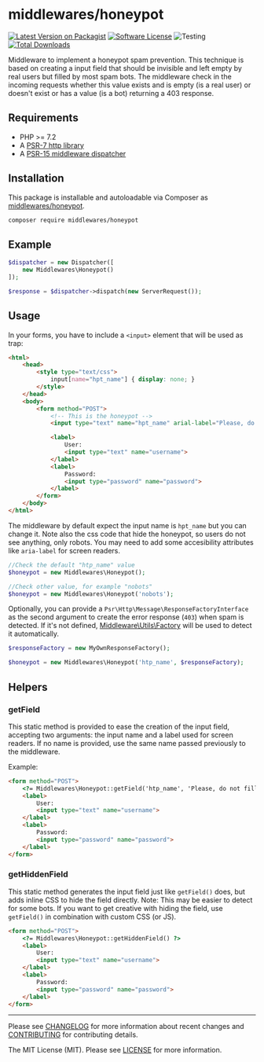 # middlewares/honeypot

[![Latest Version on Packagist][ico-version]][link-packagist]
[![Software License][ico-license]](LICENSE)
![Testing][ico-ga]
[![Total Downloads][ico-downloads]][link-downloads]

Middleware to implement a honeypot spam prevention. This technique is based on creating a input field that should be invisible and left empty by real users but filled by most spam bots. The middleware check in the incoming requests whether this value exists and is empty (is a real user) or doesn't exist or has a value (is a bot) returning a 403 response.

## Requirements

* PHP >= 7.2
* A [PSR-7 http library](https://github.com/middlewares/awesome-psr15-middlewares#psr-7-implementations)
* A [PSR-15 middleware dispatcher](https://github.com/middlewares/awesome-psr15-middlewares#dispatcher)

## Installation

This package is installable and autoloadable via Composer as [middlewares/honeypot](https://packagist.org/packages/middlewares/honeypot).

```sh
composer require middlewares/honeypot
```

## Example

```php
$dispatcher = new Dispatcher([
	new Middlewares\Honeypot()
]);

$response = $dispatcher->dispatch(new ServerRequest());
```

## Usage

In your forms, you have to include a `<input>` element that will be used as trap:

```html
<html>
    <head>
        <style type="text/css">
            input[name="hpt_name"] { display: none; }
        </style>
    </head>
    <body>
        <form method="POST">
            <!-- This is the honeypot -->
            <input type="text" name="hpt_name" arial-label="Please, do not fill this input">

            <label>
                User:
                <input type="text" name="username">
            </label>
            <label>
                Password:
                <input type="password" name="password">
            </label>
        </form>
    </body>
</html>
```

The middleware by default expect the input name is `hpt_name` but you can change it. Note also the css code that hide the honeypot, so users do not see anything, only robots. You may need to add some accesibility attributes like `aria-label` for screen readers.

```php
//Check the default "htp_name" value
$honeypot = new Middlewares\Honeypot();

//Check other value, for example "nobots"
$honeypot = new Middlewares\Honeypot('nobots');
```

Optionally, you can provide a `Psr\Http\Message\ResponseFactoryInterface` as the second argument to create the error response (`403`) when spam is detected. If it's not defined, [Middleware\Utils\Factory](https://github.com/middlewares/utils#factory) will be used to detect it automatically.

```php
$responseFactory = new MyOwnResponseFactory();

$honeypot = new Middlewares\Honeypot('htp_name', $responseFactory);
```

## Helpers

### getField

This static method is provided to ease the creation of the input field, accepting two arguments: the input name and a label used for screen readers. If no name is provided, use the same name passed previously to the middleware.

Example:

```html
<form method="POST">
    <?= Middlewares\Honeypot::getField('htp_name', 'Please, do not fill this input') ?>
    <label>
        User:
        <input type="text" name="username">
    </label>
    <label>
        Password:
        <input type="password" name="password">
    </label>
</form>
```

### getHiddenField

This static method generates the input field just like `getField()` does, but adds inline CSS to hide the field directly. Note: This may be easier to detect for some bots.
If you want to get creative with hiding the field, use `getField()` in combination with custom CSS (or JS).

```html
<form method="POST">
    <?= Middlewares\Honeypot::getHiddenField() ?>
    <label>
        User:
        <input type="text" name="username">
    </label>
    <label>
        Password:
        <input type="password" name="password">
    </label>
</form>
```

---

Please see [CHANGELOG](CHANGELOG.md) for more information about recent changes and [CONTRIBUTING](CONTRIBUTING.md) for contributing details.

The MIT License (MIT). Please see [LICENSE](LICENSE) for more information.

[ico-version]: https://img.shields.io/packagist/v/middlewares/honeypot.svg?style=flat-square
[ico-license]: https://img.shields.io/badge/license-MIT-brightgreen.svg?style=flat-square
[ico-ga]: https://github.com/middlewares/honeypot/workflows/testing/badge.svg
[ico-downloads]: https://img.shields.io/packagist/dt/middlewares/honeypot.svg?style=flat-square

[link-packagist]: https://packagist.org/packages/middlewares/honeypot
[link-scrutinizer]: https://scrutinizer-ci.com/g/middlewares/honeypot
[link-downloads]: https://packagist.org/packages/middlewares/honeypot
